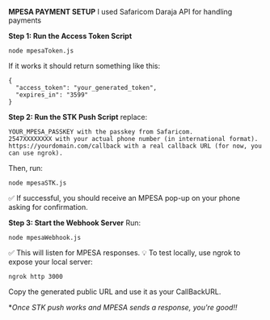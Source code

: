 **MPESA PAYMENT SETUP**
I used Safaricom Daraja API for handling payments

**Step 1: Run the Access Token Script**

~~~
node mpesaToken.js
~~~

If it works it should return something like this:

~~~
{
  "access_token": "your_generated_token",
  "expires_in": "3599"
}
~~~

**Step 2: Run the STK Push Script**
 replace:
 
 ~~~
YOUR_MPESA_PASSKEY with the passkey from Safaricom.
2547XXXXXXXX with your actual phone number (in international format).
https://yourdomain.com/callback with a real callback URL (for now, you can use ngrok).
~~~

Then, run:

~~~
node mpesaSTK.js
~~~

✅ If successful, you should receive an MPESA pop-up on your phone asking for confirmation.

**Step 3: Start the Webhook Server**
Run:

~~~
node mpesaWebhook.js
~~~

✅ This will listen for MPESA responses.
💡 To test locally, use ngrok to expose your local server:

~~~
ngrok http 3000
~~~

Copy the generated public URL and use it as your CallBackURL.


**Once STK push works and MPESA sends a response, you're good!!*
